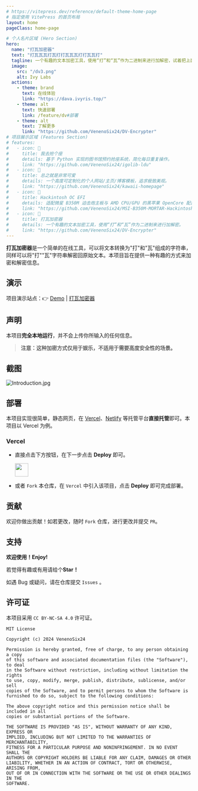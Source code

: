 ```yaml
---
# https://vitepress.dev/reference/default-theme-home-page
# 指定使用 VitePress 的首页布局
layout: home
pageClass: home-page

# 个人名片区域 (Hero Section)
hero:
  name: "打瓦加密器"
  text: "打瓦瓦瓦打瓦打打瓦瓦瓦打打瓦瓦打"
  tagline: 一个有趣的文本加密工具，使用“打”和“瓦”作为二进制来进行加解密，试着把上面解密出来吧
  image:
    src: "/dv3.png"
    alt: Ivy Labs
  actions:
    - theme: brand
      text: 在线体验
      link: "https://dava.ivyris.top/"
    - theme: alt
      text: 快速部署
      link: /feature/dv#部署
    - theme: alt
      text: 了解更多
      link: "https://github.com/VenenoSix24/DV-Encrypter"
# 项目展示区域 (Features Section)
# features:
#   - icon: 🤖
#     title: 我去抢个座
#     details: 基于 Python 实现的图书馆预约抢座系统，简化每日重复操作。
#     link: "https://github.com/VenenoSix24/igolib-ldu"
#   - icon: 🌸
#     title: 总之就是非常可爱
#     details: 一个高度可定制化的个人网站/主页/博客模板，追求极致美观。
#     link: "https://github.com/VenenoSix24/kawaii-homepage"
#   - icon: 🍎
#     title: Hackintosh OC EFI
#     details: 适配微星 B350M 迫击炮主板与 AMD CPU/GPU 的黑苹果 OpenCore 配置。
#     link: "https://github.com/VenenoSix24/MSI-B350M-MORTAR-Hackintosh-OpenCore-EFI"
#   - icon: 🎲
#     title: 打瓦加密器
#     details: 一个有趣的文本加密工具，使用“打”和“瓦”作为二进制来进行加解密。
#     link: "https://github.com/VenenoSix24/DV-Encrypter"
---
```


**打瓦加密器**是一个简单的在线工具，可以将文本转换为"打"和"瓦"组成的字符串，同样可以将"打""瓦"字符串解密回原始文本。本项目旨在提供一种有趣的方式来加密和解密信息。

## 演示

项目演示站点：👉 [Demo](https://dava.776624.xyz/) | [打瓦加密器](https://dava.776624.xyz/)

## 声明

本项目**完全本地运行**，并不会上传你所输入的任何信息。

> **注意：这种加密方式仅用于娱乐，不适用于需要高度安全性的场景。**

## 截图

![Introduction.jpg](https://s2.loli.net/2024/10/06/ZK3M7tEpJu1PIQd.jpg)

## 部署

本项目实现很简单，静态网页，在 [Vercel](https://vercel.com/)、[Netlify](https://app.netlify.com/) 等托管平台**直接托管**即可。本项目以 Vercel 为例。

### Vercel

- 直接点击下方按钮，在下一步点击 **Deploy** 即可。

  <a href="https://vercel.com/import/project?template=https://github.com/VenenoSix24/DV-Encrypter"><img src="https://vercel.com/button" height="36"  ></a>

- 或者 `Fork` 本仓库，在 `Vercel` 中引入该项目，点击 **Deploy** 即可完成部署。

## 贡献

欢迎你做出贡献！如若更改，随时 `Fork` 仓库，进行更改并提交 `PR`。

## 支持

**欢迎使用！Enjoy!**

若觉得有趣或有用请给个**Star！**

如遇 Bug 或疑问，请在仓库提交 `Issues` 。

## 许可证

本项目采用 `CC BY-NC-SA 4.0` 许可证。

```
MIT License

Copyright (c) 2024 VenenoSix24

Permission is hereby granted, free of charge, to any person obtaining a copy
of this software and associated documentation files (the "Software"), to deal
in the Software without restriction, including without limitation the rights
to use, copy, modify, merge, publish, distribute, sublicense, and/or sell
copies of the Software, and to permit persons to whom the Software is
furnished to do so, subject to the following conditions:

The above copyright notice and this permission notice shall be included in all
copies or substantial portions of the Software.

THE SOFTWARE IS PROVIDED "AS IS", WITHOUT WARRANTY OF ANY KIND, EXPRESS OR
IMPLIED, INCLUDING BUT NOT LIMITED TO THE WARRANTIES OF MERCHANTABILITY,
FITNESS FOR A PARTICULAR PURPOSE AND NONINFRINGEMENT. IN NO EVENT SHALL THE
AUTHORS OR COPYRIGHT HOLDERS BE LIABLE FOR ANY CLAIM, DAMAGES OR OTHER
LIABILITY, WHETHER IN AN ACTION OF CONTRACT, TORT OR OTHERWISE, ARISING FROM,
OUT OF OR IN CONNECTION WITH THE SOFTWARE OR THE USE OR OTHER DEALINGS IN THE
SOFTWARE.
```
